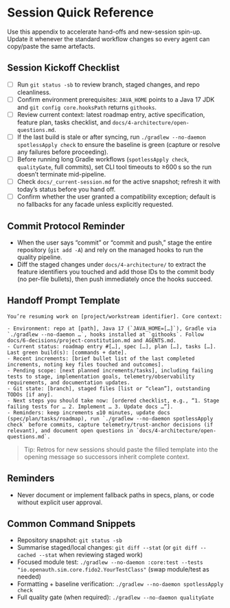 # Session Quick Reference

Use this appendix to accelerate hand-offs and new-session spin-up. Update it whenever the standard workflow changes so every agent can copy/paste the same artefacts.

## Session Kickoff Checklist
- [ ] Run `git status -sb` to review branch, staged changes, and repo cleanliness.
- [ ] Confirm environment prerequisites: `JAVA_HOME` points to a Java 17 JDK and `git config core.hooksPath` returns `githooks`.
- [ ] Review current context: latest roadmap entry, active specification, feature plan, tasks checklist, and `docs/4-architecture/open-questions.md`.
- [ ] If the last build is stale or after syncing, run `./gradlew --no-daemon spotlessApply check` to ensure the baseline is green (capture or resolve any failures before proceeding).
- [ ] Before running long Gradle workflows (`spotlessApply check`, `qualityGate`, full commits), set CLI tool timeouts to ≥600 s so the run doesn’t terminate mid-pipeline.
- [ ] Check `docs/_current-session.md` for the active snapshot; refresh it with today’s status before you hand off.
- [ ] Confirm whether the user granted a compatibility exception; default is no fallbacks for any facade unless explicitly requested.

## Commit Protocol Reminder
- When the user says “commit” or “commit and push,” stage the entire repository (`git add -A`) and rely on the managed hooks to run the quality pipeline.
- Diff the staged changes under `docs/4-architecture/` to extract the feature identifiers you touched and add those IDs to the commit body (no per-file bullets), then push immediately once the hooks succeed.

## Handoff Prompt Template
```
You’re resuming work on [project/workstream identifier]. Core context:

- Environment: repo at [path], Java 17 (`JAVA_HOME=[…]`), Gradle via `./gradlew --no-daemon …`, hooks installed at `githooks`. Follow docs/6-decisions/project-constitution.md and AGENTS.md.
- Current status: roadmap entry #[…], spec […], plan […], tasks […]. Last green build(s): [commands + date].
- Recent increments: [brief bullet list of the last completed increments, noting key files touched and outcomes].
- Pending scope: [next planned increments/tasks], including failing tests to stage, implementation goals, telemetry/observability requirements, and documentation updates.
- Git state: [branch], staged files [list or “clean”], outstanding TODOs [if any].
- Next steps you should take now: [ordered checklist, e.g., “1. Stage failing tests for … 2. Implement … 3. Update docs …”].
- Reminders: keep increments ≤10 minutes, update docs (spec/plan/tasks/roadmap), run `./gradlew --no-daemon spotlessApply check` before commits, capture telemetry/trust-anchor decisions (if relevant), and document open questions in `docs/4-architecture/open-questions.md`.
```
    
> Tip: Retros for new sessions should paste the filled template into the opening message so successors inherit complete context.

## Reminders
- Never document or implement fallback paths in specs, plans, or code without explicit user approval.

## Common Command Snippets
- Repository snapshot: `git status -sb`
- Summarise staged/local changes: `git diff --stat` (or `git diff --cached --stat` when reviewing staged work)
- Focused module test: `./gradlew --no-daemon :core:test --tests "io.openauth.sim.core.fido2.YourTestClass"` (swap module/test as needed)
- Formatting + baseline verification: `./gradlew --no-daemon spotlessApply check`
- Full quality gate (when required): `./gradlew --no-daemon qualityGate`
